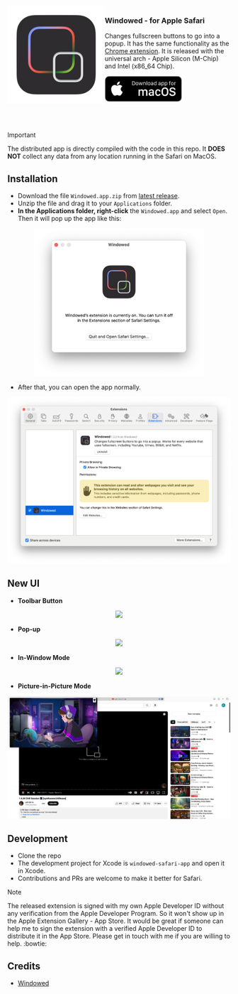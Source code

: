 <img src="extension/Images/icon.iconset/icon_1024.png" width="220" alt="App icon" align="left"/>

<div>
<h3>Windowed - for Apple Safari</h3>
<p>
  Changes fullscreen buttons to go into a popup. 
  It has the same functionality as the <a href="https://chromewebstore.google.com/detail/windowed-floating-youtube/gibipneadnbflmkebnmcbgjdkngkbklb">Chrome extension</a>.
  It is released with the universal arch - Apple Silicon (M-Chip) and Intel (x86_64 Chip).
</p>
<a href="https://github.com/kaiyuyue/Windowed-Safari/releases"><img src="assets/macos_badge_noborder.png" width="175" alt="Download for macOS"/></a>
</div>

<br/><br/>

> [!IMPORTANT]
> The distributed app is directly compiled with the code in this repo. It **DOES NOT** collect any data from any location running in the Safari on MacOS.

## Installation

- Download the file `Windowed.app.zip` from [latest release](https://github.com/kaiyuyue/Windowed-Safari/releases).
- Unzip the file and drag it to your `Applications` folder.
- **In the Applications folder, right-click** the `Windowed.app` and select `Open`. Then it will pop up the app like this:

<p align="center">
  <img src="./assets/open.png" width=384>
  <br>
</p>

- After that, you can open the app normally.

<p align="center">
  <img src="./assets/intro.png" width=512>
  <br>
</p>

## New UI

- **Toolbar Button**

<p align="center">
  <img src="./assets/pop-up-toolbar.png">
  <br>
</p>

- **Pop-up** 

<p align="center">
  <img src="./assets/pop-up-video.png">
  <br>
</p>

- **In-Window Mode**

<p align="center">
  <img src="./assets/in-window.png">
  <br>
</p>

- **Picture-in-Picture Mode**

<p align="center">
  <img src="./assets/pic-in-pic.png">
  <br>
</p>

## Development

- Clone the repo
- The development project for Xcode is `windowed-safari-app` and open it in Xcode.
- Contributions and PRs are welcome to make it better for Safari.

> [!NOTE]
> The released extension is signed with my own Apple Developer ID without any verification from the Apple Developer Program. So it won't show up in the Apple Extension Gallery - App Store. It would be great if someone can help me to sign the extension with a verified Apple Developer ID to distribute it in the App Store. Please get in touch with me if you are willing to help. :bowtie:

## Credits

- [Windowed](https://github.com/dralletje/Windowed)

